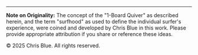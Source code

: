 ---
**Note on Originality:** The concept of the "1-Board Quiver" as described herein, and the term "surfhood" as used to define the individual surfer's experience, were coined and developed by Chris Blue in this work. Please provide appropriate attribution if you share or reference these ideas.

© 2025 Chris Blue. All rights reserved.
